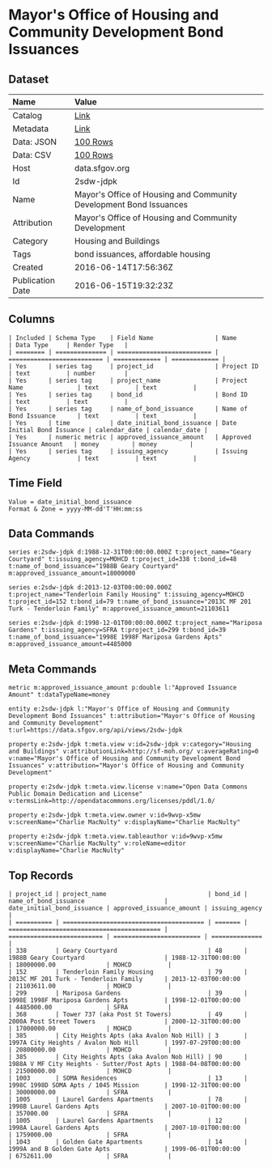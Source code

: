 # Mayor's Office of Housing and Community Development Bond Issuances

## Dataset

| Name | Value |
| :--- | :---- |
| Catalog | [Link](https://catalog.data.gov/dataset/mayors-office-of-housing-and-community-development-bond-issuances) |
| Metadata | [Link](https://data.sfgov.org/api/views/2sdw-jdpk) |
| Data: JSON | [100 Rows](https://data.sfgov.org/api/views/2sdw-jdpk/rows.json?max_rows=100) |
| Data: CSV | [100 Rows](https://data.sfgov.org/api/views/2sdw-jdpk/rows.csv?max_rows=100) |
| Host | data.sfgov.org |
| Id | 2sdw-jdpk |
| Name | Mayor's Office of Housing and Community Development Bond Issuances |
| Attribution | Mayor's Office of Housing and Community Development |
| Category | Housing and Buildings |
| Tags | bond issuances, affordable housing |
| Created | 2016-06-14T17:56:36Z |
| Publication Date | 2016-06-15T19:32:23Z |

## Columns

```ls
| Included | Schema Type    | Field Name                 | Name                       | Data Type     | Render Type   |
| ======== | ============== | ========================== | ========================== | ============= | ============= |
| Yes      | series tag     | project_id                 | Project ID                 | text          | number        |
| Yes      | series tag     | project_name               | Project Name               | text          | text          |
| Yes      | series tag     | bond_id                    | Bond ID                    | text          | text          |
| Yes      | series tag     | name_of_bond_issuance      | Name of Bond Issuance      | text          | text          |
| Yes      | time           | date_initial_bond_issuance | Date Initial Bond Issuance | calendar_date | calendar_date |
| Yes      | numeric metric | approved_issuance_amount   | Approved Issuance Amount   | money         | money         |
| Yes      | series tag     | issuing_agency             | Issuing Agency             | text          | text          |
```

## Time Field

```ls
Value = date_initial_bond_issuance
Format & Zone = yyyy-MM-dd'T'HH:mm:ss
```

## Data Commands

```ls
series e:2sdw-jdpk d:1988-12-31T00:00:00.000Z t:project_name="Geary Courtyard" t:issuing_agency=MOHCD t:project_id=338 t:bond_id=48 t:name_of_bond_issuance="1988B Geary Courtyard" m:approved_issuance_amount=18000000

series e:2sdw-jdpk d:2013-12-03T00:00:00.000Z t:project_name="Tenderloin Family Housing" t:issuing_agency=MOHCD t:project_id=152 t:bond_id=79 t:name_of_bond_issuance="2013C MF 201 Turk - Tenderloin Family" m:approved_issuance_amount=21103611

series e:2sdw-jdpk d:1998-12-01T00:00:00.000Z t:project_name="Mariposa Gardens" t:issuing_agency=SFRA t:project_id=299 t:bond_id=39 t:name_of_bond_issuance="1998E 1998F Mariposa Gardens Apts" m:approved_issuance_amount=4485000
```

## Meta Commands

```ls
metric m:approved_issuance_amount p:double l:"Approved Issuance Amount" t:dataTypeName=money

entity e:2sdw-jdpk l:"Mayor's Office of Housing and Community Development Bond Issuances" t:attribution="Mayor's Office of Housing and Community Development" t:url=https://data.sfgov.org/api/views/2sdw-jdpk

property e:2sdw-jdpk t:meta.view v:id=2sdw-jdpk v:category="Housing and Buildings" v:attributionLink=http://sf-moh.org/ v:averageRating=0 v:name="Mayor's Office of Housing and Community Development Bond Issuances" v:attribution="Mayor's Office of Housing and Community Development"

property e:2sdw-jdpk t:meta.view.license v:name="Open Data Commons Public Domain Dedication and License" v:termsLink=http://opendatacommons.org/licenses/pddl/1.0/

property e:2sdw-jdpk t:meta.view.owner v:id=9wvp-x5mw v:screenName="Charlie MacNulty" v:displayName="Charlie MacNulty"

property e:2sdw-jdpk t:meta.view.tableauthor v:id=9wvp-x5mw v:screenName="Charlie MacNulty" v:roleName=editor v:displayName="Charlie MacNulty"
```

## Top Records

```ls
| project_id | project_name                            | bond_id | name_of_bond_issuance                      | date_initial_bond_issuance | approved_issuance_amount | issuing_agency | 
| ========== | ======================================= | ======= | ========================================== | ========================== | ======================== | ============== | 
| 338        | Geary Courtyard                         | 48      | 1988B Geary Courtyard                      | 1988-12-31T00:00:00        | 18000000.00              | MOHCD          | 
| 152        | Tenderloin Family Housing               | 79      | 2013C MF 201 Turk - Tenderloin Family      | 2013-12-03T00:00:00        | 21103611.00              | MOHCD          | 
| 299        | Mariposa Gardens                        | 39      | 1998E 1998F Mariposa Gardens Apts          | 1998-12-01T00:00:00        | 4485000.00               | SFRA           | 
| 368        | Tower 737 (aka Post St Towers)          | 49      | 2000A Post Street Towers                   | 2000-12-31T00:00:00        | 17000000.00              | MOHCD          | 
| 385        | City Heights Apts (aka Avalon Nob Hill) | 3       | 1997A City Heights / Avalon Nob Hill       | 1997-07-29T00:00:00        | 20800000.00              | MOHCD          | 
| 385        | City Heights Apts (aka Avalon Nob Hill) | 90      | 1988A V MF City Heights - Sutter/Post Apts | 1988-04-08T00:00:00        | 21500000.00              | MOHCD          | 
| 1003       | SOMA Residences                         | 13      | 1998C 1998D SOMA Apts / 1045 Mission       | 1998-12-31T00:00:00        | 30000000.00              | SFRA           | 
| 1005       | Laurel Gardens Apartments               | 78      | 1998B Laurel Gardens Apts                  | 2007-10-01T00:00:00        | 357000.00                | SFRA           | 
| 1005       | Laurel Gardens Apartments               | 12      | 1998A Laurel Gardens Apts                  | 2007-10-01T00:00:00        | 1759000.00               | SFRA           | 
| 1043       | Golden Gate Apartments                  | 14      | 1999A and B Golden Gate Apts               | 1999-06-01T00:00:00        | 6752611.00               | SFRA           | 
```